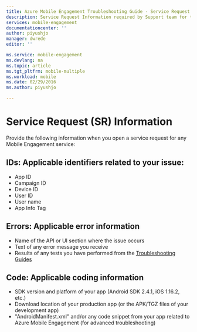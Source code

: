 ```yaml
---
title: Azure Mobile Engagement Troubleshooting Guide - Service Request Info
description: Service Request Information required by Support team for troubleshooting Azure Mobile Engagement issues
services: mobile-engagement
documentationcenter: ''
author: piyushjo
manager: dwrede
editor: ''

ms.service: mobile-engagement
ms.devlang: na
ms.topic: article
ms.tgt_pltfrm: mobile-multiple
ms.workload: mobile
ms.date: 02/29/2016
ms.author: piyushjo

---
```

# Service Request (SR) Information
Provide the following information when you open a service request for any Mobile Engagement service:

## IDs: Applicable identifiers related to your issue:
* App ID
* Campaign ID
* Device ID
* User ID
* User name
* App Info Tag

## Errors: Applicable error information
* Name of the API or UI section where the issue occurs
* Text of any error message you receive
* Results of any tests you have performed from the [Troubleshooting Guides](http://go.microsoft.com/fwlink/?LinkId=524382)

## Code: Applicable coding information
* SDK version and platform of your app (Android SDK 2.4.1, iOS 1.16.2, etc.)
* Download location of your production app (or the APK/TGZ files of your development app)
* "AndroidManifest.xml" and/or any code snippet from your app related to Azure Mobile Engagement (for advanced troubleshooting)

